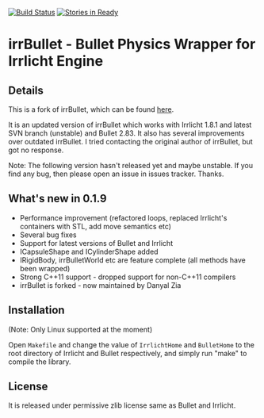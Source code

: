 [![Build Status](https://travis-ci.org/danyalzia/irrBullet.png?branch=master)](https://travis-ci.org/danyalzia/irrBullet)
[![Stories in Ready](https://badge.waffle.io/danyalzia/irrBullet.png?label=ready&title=Ready)](https://waffle.io/danyalzia/irrBullet)

irrBullet - Bullet Physics Wrapper for Irrlicht Engine
======================================================

Details
-------

This is a fork of irrBullet, which can be found <a href="https://irrbullet.svn.sourceforge.net/">here</a>. 

It is an updated version of irrBullet which works with Irrlicht 1.8.1 and latest SVN branch (unstable) and Bullet 2.83. It also has several improvements over outdated irrBullet. I tried contacting the original author of irrBullet, but got no response.

Note: The following version hasn't released yet and maybe unstable. If you find any bug, then please open an issue in issues tracker. Thanks.

What's new in 0.1.9
-------------------
* Performance improvement (refactored loops, replaced Irrlicht's containers with STL, add move semantics etc)
* Several bug fixes
* Support for latest versions of Bullet and Irrlicht
* ICapsuleShape and ICylinderShape added
* IRigidBody, irrBulletWorld etc are feature complete (all methods have been wrapped)
* Strong C++11 support - dropped support for non-C++11 compilers
* irrBullet is forked - now maintained by Danyal Zia

Installation
------------

(Note: Only Linux supported at the moment)

Open `Makefile` and change the value of `IrrlichtHome` and `BulletHome` to the root directory of Irrlicht and Bullet respectively, and simply run "make" to compile the library.

License
-------

It is released under permissive zlib license same as Bullet and Irrlicht.

